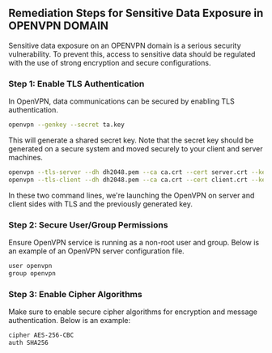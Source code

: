 

## Remediation Steps for Sensitive Data Exposure in OPENVPN DOMAIN

Sensitive data exposure on an OPENVPN domain is a serious security vulnerability. To prevent this, access to sensitive data should be regulated with the use of strong encryption and secure configurations.

### Step 1: Enable TLS Authentication

In OpenVPN, data communications can be secured by enabling TLS authentication.

```bash
openvpn --genkey --secret ta.key
```

This will generate a shared secret key. Note that the secret key should be generated on a secure system and moved securely to your client and server machines.

```bash
openvpn --tls-server --dh dh2048.pem --ca ca.crt --cert server.crt --key server.key --tls-auth ta.key
openvpn --tls-client --dh dh2048.pem --ca ca.crt --cert client.crt --key client.key --tls-auth ta.key
```

In these two command lines, we're launching the OpenVPN on server and client sides with TLS and the previously generated key.

### Step 2: Secure User/Group Permissions

Ensure OpenVPN service is running as a non-root user and group. Below is an example of an OpenVPN server configuration file.

```bash
user openvpn
group openvpn
```

### Step 3: Enable Cipher Algorithms

Make sure to enable secure cipher algorithms for encryption and message authentication. Below is an example:

```bash
cipher AES-256-CBC
auth SHA256
```